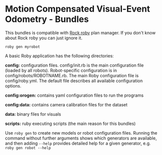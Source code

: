 # Motion Compensated Visual-Event Odometry - Bundles

This bundles is compatible with [Rock roby](https://github.com/rock-core/tools-roby) plan manager.
If you don't know about Rock roby you can just ignore it.

```
roby gen myrobot
```

A basic Roby application has the following directories:

**config:** configuration files. config/init.rb is the main configuration file (loaded
	by all robots). Robot-specific configuration is in config/robots/ROBOTNAME.rb.
	The main Roby configuration file is config/roby.yml. The default file
  describes all available configuration options.

**config:orogen:** contains yaml configuration files to run the programs

**config:data:** contains camera calibration files for the dataset

**data:** binary files for visuals

**scripts:** ruby executing  scripts (the main reason for this bundles)

Use `roby gen` to create new models or robot configuration files. Running the
command without further arguments shows which generators are available, and
then adding `--help` provides detailed help for a given generator, e.g. `roby
gen robot --help`

